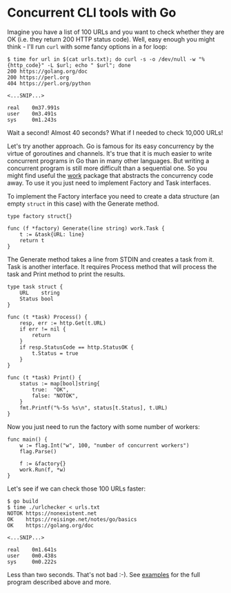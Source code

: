 # Concurrent CLI tools with Go

Imagine you have a list of 100 URLs and you want to check whether they are OK
(i.e. they return 200 HTTP status code). Well, easy enough you might think - 
I'll run `curl` with some fancy options in a for loop:

```
$ time for url in $(cat urls.txt); do curl -s -o /dev/null -w "%{http_code}" -L $url; echo " $url"; done
200 https://golang.org/doc
200 https://perl.org
404 https://perl.org/python

<...SNIP...>

real	0m37.991s
user	0m3.491s
sys     0m1.243s
```

Wait a second! Almost 40 seconds? What if I needed to check 10,000 URLs!

Let's try another approach. Go is famous for its easy concurrency by the
virtue of goroutines and channels. It's true that it is much easier to write
concurrent programs in Go than in many other languages. But writing a
concurrent program is still more difficult than a sequential one. So you
might find useful the [work](https://github.com/jreisinger/work) package that
abstracts the concurrency code away. To use it you just need to implement
Factory and Task interfaces.

To implement the Factory interface you need to create a data structure (an
empty `struct` in this case) with the Generate method.

```
type factory struct{}

func (f *factory) Generate(line string) work.Task {
	t := &task{URL: line}
	return t
}
```

The Generate method takes a line from STDIN and creates a task from it. Task
is another interface. It requires Process method that will process the task
and Print method to print the results.

```
type task struct {
	URL    string
	Status bool
}

func (t *task) Process() {
	resp, err := http.Get(t.URL)
	if err != nil {
		return
	}
	if resp.StatusCode == http.StatusOK {
		t.Status = true
	}
}

func (t *task) Print() {
	status := map[bool]string{
		true:  "OK",
		false: "NOTOK",
	}
	fmt.Printf("%-5s %s\n", status[t.Status], t.URL)
}
```

Now you just need to run the factory with some number of workers:

```
func main() {
	w := flag.Int("w", 100, "number of concurrent workers")
	flag.Parse()

	f := &factory{}
	work.Run(f, *w)
}
```

Let's see if we can check those 100 URLs faster:

```
$ go build
$ time ./urlchecker < urls.txt
NOTOK https://nonexistent.net
OK    https://reisinge.net/notes/go/basics
OK    https://golang.org/doc

<...SNIP...>

real	0m1.641s
user	0m0.438s
sys     0m0.222s
```

Less than two seconds. That's not bad :-). See
[examples](https://github.com/jreisinger/work/tree/main/examples) for the
full program described above and more.